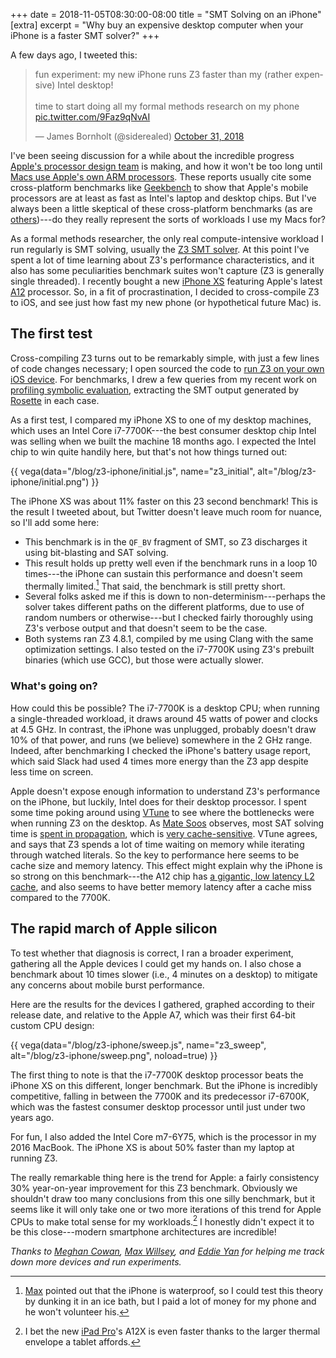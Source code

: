 +++
date = 2018-11-05T08:30:00-08:00
title = "SMT Solving on an iPhone"
[extra]
excerpt = "Why buy an expensive desktop computer when your iPhone is a faster SMT solver?"
+++

A few days ago, I tweeted this:

<blockquote class="twitter-tweet"><p lang="en" dir="ltr">fun experiment: my new iPhone runs Z3 faster than my (rather expensive) Intel desktop!<br><br>time to start doing all my formal methods research on my phone <a href="https://t.co/9Faz9qNvAI">pic.twitter.com/9Faz9qNvAI</a></p>&mdash; James Bornholt (@siderealed) <a href="https://twitter.com/siderealed/status/1057682481334218752?ref_src=twsrc%5Etfw">October 31, 2018</a></blockquote>

I've been seeing discussion for a while about the incredible progress
[Apple's processor design team][bb1] is making,
and how it won't be too long until [Macs use Apple's own ARM processors][bb2].
These reports usually cite some cross-platform benchmarks
like [Geekbench][] to show that Apple's mobile processors
are at least as fast as Intel's laptop and desktop chips.
But I've always been a little skeptical
of these cross-platform benchmarks
(as are [others][linus])---do they really represent
the sorts of workloads I use my Macs for?

As a formal methods researcher,
the only real compute-intensive workload I run regularly
is SMT solving, usually the [Z3 SMT solver][z3].
At this point I've spent a lot of time
learning about Z3's performance characteristics,
and it also has some peculiarities benchmark suites won't capture
(Z3 is generally single threaded).
I recently bought a new [iPhone XS][]
featuring Apple's latest [A12][] processor.
So, in a fit of procrastination,
I decided to cross-compile Z3 to iOS,
and see just how fast my new phone (or hypothetical future Mac) is.

## The first test

Cross-compiling Z3 turns out to be remarkably simple,
with just a few lines of code changes necessary;
I open sourced the code to [run Z3 on your own iOS device][gh].
For benchmarks, I drew a few queries
from my recent work on [profiling symbolic evaluation][sympro],
extracting the SMT output generated by [Rosette][] in each case.

As a first test, I compared my iPhone XS
to one of my desktop machines, which uses an Intel Core i7-7700K---the best
consumer desktop chip Intel was selling when we built the machine 18 months ago.
I expected the Intel chip to win quite handily here,
but that's not how things turned out:

{{ vega(data="/blog/z3-iphone/initial.js", name="z3_initial", alt="/blog/z3-iphone/initial.png") }}

The iPhone XS was about 11% faster on this 23 second benchmark!
This is the result I tweeted about,
but Twitter doesn't leave much room for nuance,
so I'll add some here:

- This benchmark is in the `QF_BV` fragment of SMT,
  so Z3 discharges it using bit-blasting and SAT solving.
- This result holds up pretty well
  even if the benchmark runs in a loop 10 times---the iPhone
  can sustain this performance and doesn't seem thermally limited.[^water]
  That said, the benchmark is still pretty short.
- Several folks asked me if this is down to non-determinism---perhaps
  the solver takes different paths on the different platforms,
  due to use of random numbers or otherwise---but I checked
  fairly thoroughly using Z3's verbose output and that doesn't seem to be the case.
- Both systems ran Z3 4.8.1, compiled by me using Clang with the same
  optimization settings.
  I also tested on the i7-7700K using Z3's prebuilt binaries (which use GCC),
  but those were actually slower.


### What's going on?

How could this be possible?
The i7-7700K is a desktop CPU;
when running a single-threaded workload,
it draws around 45 watts of power
and clocks at 4.5 GHz.
In contrast, the iPhone was unplugged, probably doesn't draw 10% of that power,
and runs (we believe) somewhere in the 2 GHz range.
Indeed, after benchmarking I checked the iPhone's battery usage report,
which said Slack had used 4 times more energy than the Z3 app
despite less time on screen.

Apple doesn't expose enough information to understand Z3's performance on the iPhone,
but luckily, Intel does for their desktop processor.
I spent some time poking around using [VTune][]
to see where the bottlenecks were when running Z3 on the desktop.
As [Mate Soos][ms] observes,
most SAT solving time is [spent in propagation][ms1],
which is [very cache-sensitive][ms2].
VTune agrees, and says that Z3 spends a lot of time
waiting on memory
while iterating through watched literals.
So the key to performance here seems to be
cache size and memory latency.
This effect might explain why the iPhone is so strong on this benchmark---the A12 chip
has [a gigantic, low latency L2 cache][anand],
and also seems to have better memory latency after a cache miss compared to the 7700K.


## The rapid march of Apple silicon

To test whether that diagnosis is correct,
I ran a broader experiment,
gathering all the Apple devices I could get my hands on.
I also chose a benchmark about 10 times slower (i.e., 4 minutes on a desktop)
to mitigate any concerns about mobile burst performance.

Here are the results for the devices I gathered,
graphed according to their release date,
and relative to the Apple A7,
which was their first 64-bit custom CPU design:

{{ vega(data="/blog/z3-iphone/sweep.js", name="z3_sweep", alt="/blog/z3-iphone/sweep.png", noload=true) }}

The first thing to note is that the i7-7700K desktop processor
beats the iPhone XS on this different, longer benchmark.
But the iPhone is incredibly competitive, falling in between
the 7700K and its predecessor i7-6700K,
which was the fastest consumer desktop processor until just under two years ago.

For fun, I also added the Intel Core m7-6Y75,
which is the processor in my 2016 MacBook.
The iPhone XS is about 50% faster than my laptop at running Z3.

The really remarkable thing here is the trend for Apple: a fairly
consistency 30% year-on-year improvement for this Z3 benchmark.
Obviously we shouldn't draw too many conclusions from this one silly benchmark,
but it seems like it will only take one or two more iterations of this trend
for Apple CPUs to make total sense for my workloads.[^ipad]
I honestly didn't expect it to be this close---modern smartphone architectures
are incredible!

*Thanks to [Meghan Cowan][], [Max Willsey][], and [Eddie Yan][] for helping me track down more devices and run experiments.*

[^water]: [Max](https://mwillsey.com) pointed out that the iPhone is waterproof, so I could test this theory by dunking it in an ice bath, but I paid a lot of money for my phone and he won't volunteer his.
[^ipad]: I bet the new [iPad Pro](https://www.apple.com/ipad-pro/)'s A12X is even faster thanks to the larger thermal envelope a tablet affords.

[bb1]: https://www.bloomberg.com/graphics/2018-apple-custom-chips/
[bb2]: https://www.bloomberg.com/news/articles/2018-04-02/apple-is-said-to-plan-move-from-intel-to-own-mac-chips-from-2020/
[geekbench]: https://www.geekbench.com/
[linus]: https://www.realworldtech.com/forum/?threadid=136526&curpostid=136666
[z3]: https://github.com/z3prover/z3
[iPhone XS]: https://www.apple.com/iphone-xs/
[A12]: https://en.wikipedia.org/wiki/Apple_A12
[gh]: https://github.com/jamesbornholt/z3-ios
[sympro]: https://unsat.cs.washington.edu/projects/sympro
[rosette]: https://emina.github.io/rosette
[vtune]: https://software.intel.com/en-us/vtune
[ms]: https://www.msoos.org/
[ms1]: https://www.msoos.org/2010/07/propagating-faster/
[ms2]: https://www.msoos.org/2010/04/optimisations/
[anand]: https://www.anandtech.com/show/13392/the-iphone-xs-xs-max-review-unveiling-the-silicon-secrets/3
[Meghan Cowan]: https://cowanmeg.github.io/
[Max Willsey]: https://mwillsey.com/
[Eddie Yan]: https://homes.cs.washington.edu/~eqy/